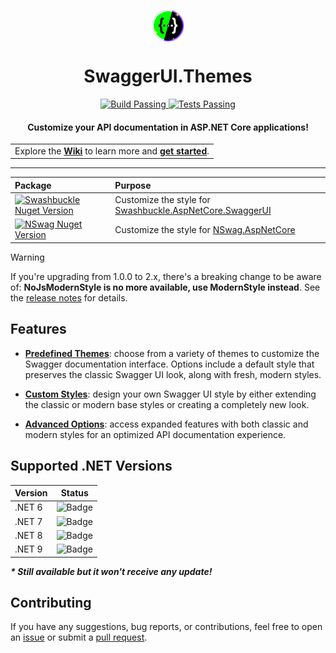 ﻿<span align="center">

<p>
<img height="50" src="\build\icon.png" align="center">
</p>

# SwaggerUI.Themes

</span>

<p align="center">
    <a href="https://github.com/teociaps/SwaggerUI.Themes/actions/workflows/build.yml">
        <img alt="Build Passing" src="https://github.com/teociaps/SwaggerUI.Themes/actions/workflows/build.yml/badge.svg" />
    </a>
    <a href="https://github.com/teociaps/SwaggerUI.Themes/actions/workflows/test.yml">
        <img alt="Tests Passing" src="https://github.com/teociaps/SwaggerUI.Themes/actions/workflows/test.yml/badge.svg" />
    </a>
</p>

<h4 align="center">Customize your API documentation in ASP.NET Core applications!</h4>

<table align="center">
    <tr>
        <td>
            Explore the <b><a href="https://github.com/teociaps/SwaggerUI.Themes/wiki" title="Wiki">Wiki</a></b> to learn more and <b><a href="https://github.com/teociaps/SwaggerUI.Themes/wiki/Getting-Started" title="Getting Started">get started</a></b>.
        </td>
    </tr>
</table>


<hr>


| Package | Purpose |
| :------ | :------ |
| [![Swashbuckle Nuget Version]](https://www.nuget.org/packages/AspNetCore.SwaggerUI.Themes/) | Customize the style for [Swashbuckle.AspNetCore.SwaggerUI] |
| [![NSwag Nuget Version]](https://www.nuget.org/packages/NSwag.AspNetCore.Themes/) | Customize the style for [NSwag.AspNetCore] |


> [!WARNING]
> If you're upgrading from 1.0.0 to 2.x, there's a breaking change to be aware of: **NoJsModernStyle is no more available, use ModernStyle instead**. See the [release notes](https://github.com/teociaps/SwaggerUI.Themes/releases/tag/v2.0.0) for details.


## Features

- **[Predefined Themes](https://github.com/teociaps/SwaggerUI.Themes/wiki/Predefined-Themes)**: choose from a variety of themes to customize the Swagger documentation interface. Options include a default style that preserves the classic Swagger UI look, along with fresh, modern styles.

- **[Custom Styles](https://github.com/teociaps/SwaggerUI.Themes/wiki/Custom-Styles)**: design your own Swagger UI style by either extending the classic or modern base styles or creating a completely new look.

- **[Advanced Options](https://github.com/teociaps/SwaggerUI.Themes/wiki/Advanced-Options)**: access expanded features with both classic and modern styles for an optimized API documentation experience.


## Supported .NET Versions
| Version | Status |
| ------- | ------ |
| .NET 6  | ![Badge](https://img.shields.io/badge/Status-Supported-brightgreen) |
| .NET 7  | ![Badge](https://img.shields.io/badge/Status-Out%20of%20Support*-orange) |
| .NET 8  | ![Badge](https://img.shields.io/badge/Status-Supported-brightgreen) |
| .NET 9  | ![Badge](https://img.shields.io/badge/Status-Supported-brightgreen) |

___* Still available but it won't receive any update!___


## Contributing

If you have any suggestions, bug reports, or contributions, feel free to open an [issue](https://github.com/teociaps/SwaggerUI.Themes/issues) or submit a [pull request](https://github.com/teociaps/SwaggerUI.Themes/pulls).





[Swashbuckle Nuget Version]: https://img.shields.io/nuget/v/AspNetCore.SwaggerUI.Themes?logo=nuget&label=AspNetCore.SwaggerUI.Themes&color=blue
[NSwag Nuget Version]: https://img.shields.io/nuget/v/NSwag.AspNetCore.Themes?logo=nuget&label=NSwag.AspNetCore.Themes&color=blue

[Swashbuckle.AspNetCore.SwaggerUI]: https://github.com/domaindrivendev/Swashbuckle.AspNetCore
[NSwag.AspNetCore]: https://github.com/RicoSuter/NSwag?tab=readme-ov-file#aspnet-and-aspnet-core
